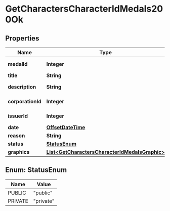 
# GetCharactersCharacterIdMedals200Ok

## Properties
Name | Type | Description | Notes
------------ | ------------- | ------------- | -------------
**medalId** | **Integer** | medal_id integer | 
**title** | **String** | title string | 
**description** | **String** | description string | 
**corporationId** | **Integer** | corporation_id integer | 
**issuerId** | **Integer** | issuer_id integer | 
**date** | [**OffsetDateTime**](OffsetDateTime.md) | date string | 
**reason** | **String** | reason string | 
**status** | [**StatusEnum**](#StatusEnum) | status string | 
**graphics** | [**List&lt;GetCharactersCharacterIdMedalsGraphic&gt;**](GetCharactersCharacterIdMedalsGraphic.md) | graphics array | 


<a name="StatusEnum"></a>
## Enum: StatusEnum
Name | Value
---- | -----
PUBLIC | &quot;public&quot;
PRIVATE | &quot;private&quot;



